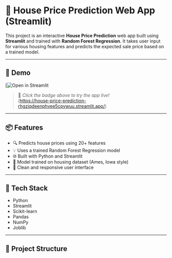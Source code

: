 # 🏡 House Price Prediction Web App (Streamlit)

This project is an interactive **House Price Prediction** web app built using **Streamlit** and trained with **Random Forest Regression**. It takes user input for various housing features and predicts the expected sale price based on a trained model.

---

## 🚀 Demo

[![Open in Streamlit](https://house-price-prediction-rhgziqdeenphvee5cpywuu.streamlit.app/)

> 📌 *Click the badge above to try the app live!*  
> (https://house-price-prediction-rhgziqdeenphvee5cpywuu.streamlit.app/)

---

## 📦 Features

- 🔍 Predicts house prices using 20+ features
- 💡 Uses a trained Random Forest Regression model
- 🌐 Built with Python and Streamlit
- 🧠 Model trained on housing dataset (Ames, Iowa style)
- 🎨 Clean and responsive user interface

---

## 🧠 Tech Stack

- Python
- Streamlit
- Scikit-learn
- Pandas
- NumPy
- Joblib

---

## 📁 Project Structure

